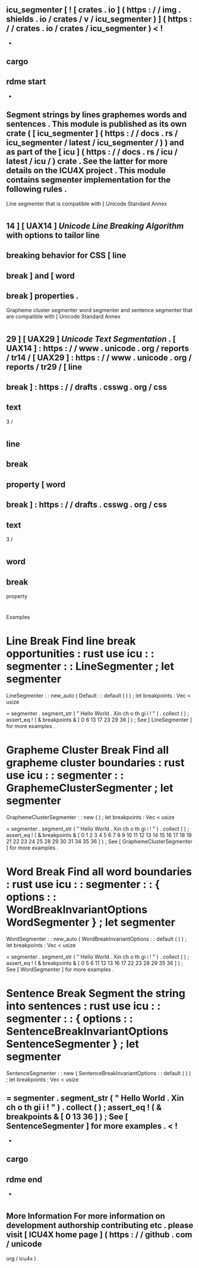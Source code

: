 #
icu_segmenter
[
!
[
crates
.
io
]
(
https
:
/
/
img
.
shields
.
io
/
crates
/
v
/
icu_segmenter
)
]
(
https
:
/
/
crates
.
io
/
crates
/
icu_segmenter
)
<
!
-
-
cargo
-
rdme
start
-
-
>
Segment
strings
by
lines
graphemes
words
and
sentences
.
This
module
is
published
as
its
own
crate
(
[
icu_segmenter
]
(
https
:
/
/
docs
.
rs
/
icu_segmenter
/
latest
/
icu_segmenter
/
)
)
and
as
part
of
the
[
icu
]
(
https
:
/
/
docs
.
rs
/
icu
/
latest
/
icu
/
)
crate
.
See
the
latter
for
more
details
on
the
ICU4X
project
.
This
module
contains
segmenter
implementation
for
the
following
rules
.
-
Line
segmenter
that
is
compatible
with
[
Unicode
Standard
Annex
#
14
]
[
UAX14
]
_Unicode
Line
Breaking
Algorithm_
with
options
to
tailor
line
-
breaking
behavior
for
CSS
[
line
-
break
]
and
[
word
-
break
]
properties
.
-
Grapheme
cluster
segmenter
word
segmenter
and
sentence
segmenter
that
are
compatible
with
[
Unicode
Standard
Annex
#
29
]
[
UAX29
]
_Unicode
Text
Segmentation_
.
[
UAX14
]
:
https
:
/
/
www
.
unicode
.
org
/
reports
/
tr14
/
[
UAX29
]
:
https
:
/
/
www
.
unicode
.
org
/
reports
/
tr29
/
[
line
-
break
]
:
https
:
/
/
drafts
.
csswg
.
org
/
css
-
text
-
3
/
#
line
-
break
-
property
[
word
-
break
]
:
https
:
/
/
drafts
.
csswg
.
org
/
css
-
text
-
3
/
#
word
-
break
-
property
#
#
Examples
#
#
#
Line
Break
Find
line
break
opportunities
:
rust
use
icu
:
:
segmenter
:
:
LineSegmenter
;
let
segmenter
=
LineSegmenter
:
:
new_auto
(
Default
:
:
default
(
)
)
;
let
breakpoints
:
Vec
<
usize
>
=
segmenter
.
segment_str
(
"
Hello
World
.
Xin
ch
o
th
gi
i
!
"
)
.
collect
(
)
;
assert_eq
!
(
&
breakpoints
&
[
0
6
13
17
23
29
36
]
)
;
See
[
LineSegmenter
]
for
more
examples
.
#
#
#
Grapheme
Cluster
Break
Find
all
grapheme
cluster
boundaries
:
rust
use
icu
:
:
segmenter
:
:
GraphemeClusterSegmenter
;
let
segmenter
=
GraphemeClusterSegmenter
:
:
new
(
)
;
let
breakpoints
:
Vec
<
usize
>
=
segmenter
.
segment_str
(
"
Hello
World
.
Xin
ch
o
th
gi
i
!
"
)
.
collect
(
)
;
assert_eq
!
(
&
breakpoints
&
[
0
1
2
3
4
5
6
7
8
9
10
11
12
13
14
15
16
17
18
19
21
22
23
24
25
28
29
30
31
34
35
36
]
)
;
See
[
GraphemeClusterSegmenter
]
for
more
examples
.
#
#
#
Word
Break
Find
all
word
boundaries
:
rust
use
icu
:
:
segmenter
:
:
{
options
:
:
WordBreakInvariantOptions
WordSegmenter
}
;
let
segmenter
=
WordSegmenter
:
:
new_auto
(
WordBreakInvariantOptions
:
:
default
(
)
)
;
let
breakpoints
:
Vec
<
usize
>
=
segmenter
.
segment_str
(
"
Hello
World
.
Xin
ch
o
th
gi
i
!
"
)
.
collect
(
)
;
assert_eq
!
(
&
breakpoints
&
[
0
5
6
11
12
13
16
17
22
23
28
29
35
36
]
)
;
See
[
WordSegmenter
]
for
more
examples
.
#
#
#
Sentence
Break
Segment
the
string
into
sentences
:
rust
use
icu
:
:
segmenter
:
:
{
options
:
:
SentenceBreakInvariantOptions
SentenceSegmenter
}
;
let
segmenter
=
SentenceSegmenter
:
:
new
(
SentenceBreakInvariantOptions
:
:
default
(
)
)
;
let
breakpoints
:
Vec
<
usize
>
=
segmenter
.
segment_str
(
"
Hello
World
.
Xin
ch
o
th
gi
i
!
"
)
.
collect
(
)
;
assert_eq
!
(
&
breakpoints
&
[
0
13
36
]
)
;
See
[
SentenceSegmenter
]
for
more
examples
.
<
!
-
-
cargo
-
rdme
end
-
-
>
#
#
More
Information
For
more
information
on
development
authorship
contributing
etc
.
please
visit
[
ICU4X
home
page
]
(
https
:
/
/
github
.
com
/
unicode
-
org
/
icu4x
)
.
